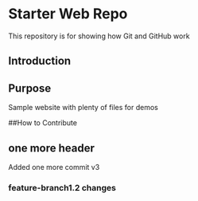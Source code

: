 # Starter Web Repo

This repository is for showing how Git and GitHub work

## Introduction

## Purpose

Sample website with plenty of files for demos

##How to Contribute

## one more header
Added one more commit v3


### feature-branch1.2 changes
